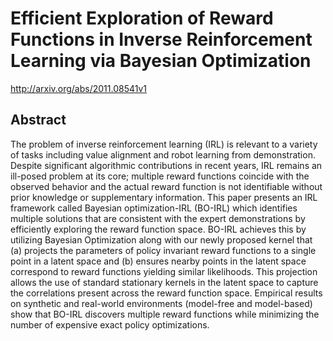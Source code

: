 # Efficient Exploration of Reward Functions in Inverse Reinforcement Learning via Bayesian Optimization
http://arxiv.org/abs/2011.08541v1
## Abstract
The problem of inverse reinforcement learning (IRL) is relevant to a variety of tasks including value alignment and robot learning from demonstration. Despite significant algorithmic contributions in recent years, IRL remains an ill-posed problem at its core; multiple reward functions coincide with the observed behavior and the actual reward function is not identifiable without prior knowledge or supplementary information. This paper presents an IRL framework called Bayesian optimization-IRL (BO-IRL) which identifies multiple solutions that are consistent with the expert demonstrations by efficiently exploring the reward function space. BO-IRL achieves this by utilizing Bayesian Optimization along with our newly proposed kernel that (a) projects the parameters of policy invariant reward functions to a single point in a latent space and (b) ensures nearby points in the latent space correspond to reward functions yielding similar likelihoods. This projection allows the use of standard stationary kernels in the latent space to capture the correlations present across the reward function space. Empirical results on synthetic and real-world environments (model-free and model-based) show that BO-IRL discovers multiple reward functions while minimizing the number of expensive exact policy optimizations.